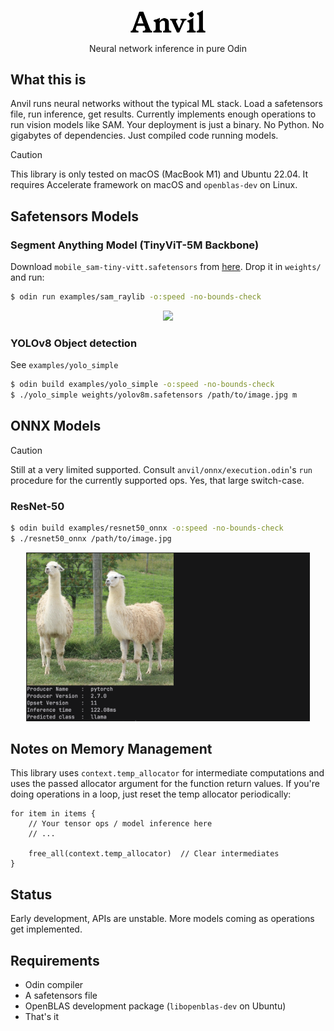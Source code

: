 <p align="center">
  <img width="120px" src="assets/anvil.webp" />
</p>

<p align="center">
  Neural network inference in pure Odin
</p>

## What this is

Anvil runs neural networks without the typical ML stack. Load a safetensors file, run inference, get results. Currently implements enough operations to run vision models like SAM. Your deployment is just a binary.
No Python. No gigabytes of dependencies. Just compiled code running models.

> [!CAUTION]
> This library is only tested on macOS (MacBook M1) and Ubuntu 22.04. It requires Accelerate framework on macOS and `openblas-dev` on Linux. 

## Safetensors Models

### Segment Anything Model (TinyViT-5M Backbone)

Download `mobile_sam-tiny-vitt.safetensors` from [here](https://huggingface.co/lmz/candle-sam/tree/main). Drop it in `weights/` and run:

```bash
$ odin run examples/sam_raylib -o:speed -no-bounds-check
```

<p align="center">
  <img width="90%" src="assets/sam.gif" />
</p>

### YOLOv8 Object detection

See `examples/yolo_simple`

```bash
$ odin build examples/yolo_simple -o:speed -no-bounds-check
$ ./yolo_simple weights/yolov8m.safetensors /path/to/image.jpg m
```

## ONNX Models
> [!CAUTION]
> Still at a very limited supported. Consult `anvil/onnx/execution.odin`'s `run` procedure for the currently supported ops. Yes, that large switch-case.

### ResNet-50

```bash
$ odin build examples/resnet50_onnx -o:speed -no-bounds-check
$ ./resnet50_onnx /path/to/image.jpg
```
<p align="center">
  <img width="90%" src="assets/resnet.png" />
</p>

## Notes on Memory Management

This library uses `context.temp_allocator` for intermediate computations and uses the passed allocator argument for the function return values.
If you're doing operations in a loop, just reset the temp allocator periodically:


```odin
for item in items {
    // Your tensor ops / model inference here
    // ...

    free_all(context.temp_allocator)  // Clear intermediates
}
```

## Status

Early development, APIs are unstable. More models coming as operations get implemented.

## Requirements

- Odin compiler
- A safetensors file
- OpenBLAS development package (`libopenblas-dev` on Ubuntu)
- That's it
